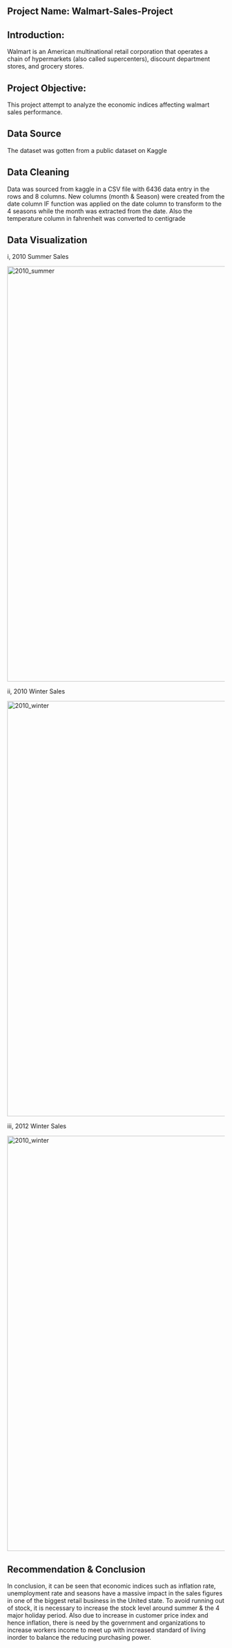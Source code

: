 ## Project Name: Walmart-Sales-Project

## Introduction:
Walmart is an American multinational retail corporation that operates a chain of hypermarkets (also called supercenters), discount department stores, and grocery stores.

## Project Objective:
This project attempt to analyze the economic indices affecting walmart sales performance.


## Data Source
The dataset was gotten from a public dataset on Kaggle


## Data Cleaning
Data was sourced from kaggle in a CSV file with 6436 data entry in the rows and 8 columns. New columns (month & Season) were created from the date column
IF function was applied on the date column to transform to the 4 seasons while the month was extracted from the date.
Also the temperature column in fahrenheit was converted to centigrade

## Data Visualization
i, 2010 Summer Sales 

<img width="960" alt="2010_summer" src="https://user-images.githubusercontent.com/98945808/187214958-5def813c-781b-4566-870c-bcbb7eb8ad2a.png">

ii, 2010 Winter Sales

<img width="960" alt="2010_winter" src="https://user-images.githubusercontent.com/98945808/187217966-5492e6da-b7a8-4ec8-b76b-b99fccee538b.png">

iii, 2012 Winter Sales

<img width="960" alt="2010_winter" src="https://user-images.githubusercontent.com/98945808/187218368-7ce5eb33-0271-4d1d-9161-0d908d8b19e5.png">


## Recommendation & Conclusion
In conclusion, it can be seen that economic indices such as inflation rate, unemployment rate and seasons have a massive impact in the sales figures in one of the biggest retail business in the United state. To avoid running out of stock, it is necessary to increase the stock level around summer & the 4 major holiday period. Also due to increase in customer price index and hence inflation, there is need by the government and organizations to increase workers income to meet up with increased standard of living inorder to balance the reducing purchasing power.
